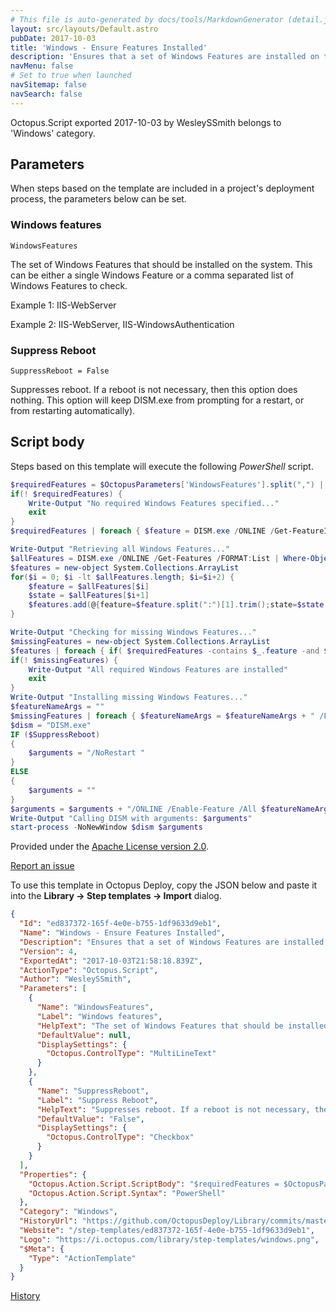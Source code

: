 ```yaml
---
# This file is auto-generated by docs/tools/MarkdownGenerator (detail.js)
layout: src/layouts/Default.astro
pubDate: 2017-10-03
title: 'Windows - Ensure Features Installed'
description: 'Ensures that a set of Windows Features are installed on the system.'
navMenu: false
# Set to true when launched
navSitemap: false
navSearch: false
---
```


Octopus.Script exported 2017-10-03 by WesleySSmith belongs to 'Windows' category.

## Parameters

When steps based on the template are included in a project's deployment process, the parameters below can be set.


<div class="param">

### Windows features

`WindowsFeatures`

The set of Windows Features that should be installed on the system. This can be either a single Windows Feature or a comma separated list of Windows Features to check.

Example 1: IIS-WebServer

Example 2: IIS-WebServer, IIS-WindowsAuthentication

</div>
        
<div class="param">

### Suppress Reboot

`SuppressReboot = False`

Suppresses reboot. If a reboot is not necessary, then this option does nothing. This option will keep DISM.exe from prompting for a restart, or from restarting automatically).

</div>
        

## Script body

Steps based on this template will execute the following *PowerShell* script.

```powershell
$requiredFeatures = $OctopusParameters['WindowsFeatures'].split(",") | foreach { $_.trim() }
if(! $requiredFeatures) {
    Write-Output "No required Windows Features specified..."
    exit
}
$requiredFeatures | foreach { $feature = DISM.exe /ONLINE /Get-FeatureInfo /FeatureName:$_; if($feature -like "*Feature name $_ is unknown*") { throw $feature } }

Write-Output "Retrieving all Windows Features..."
$allFeatures = DISM.exe /ONLINE /Get-Features /FORMAT:List | Where-Object { $_.StartsWith("Feature Name") -OR $_.StartsWith("State") } 
$features = new-object System.Collections.ArrayList
for($i = 0; $i -lt $allFeatures.length; $i=$i+2) {
    $feature = $allFeatures[$i]
    $state = $allFeatures[$i+1]
    $features.add(@{feature=$feature.split(":")[1].trim();state=$state.split(":")[1].trim()}) | OUT-NULL
}

Write-Output "Checking for missing Windows Features..."
$missingFeatures = new-object System.Collections.ArrayList
$features | foreach { if( $requiredFeatures -contains $_.feature -and $_.state.StartsWith("Disabled")) { $missingFeatures.add($_.feature) | OUT-NULL } }
if(! $missingFeatures) {
    Write-Output "All required Windows Features are installed"
    exit
}
Write-Output "Installing missing Windows Features..."
$featureNameArgs = ""
$missingFeatures | foreach { $featureNameArgs = $featureNameArgs + " /FeatureName:" + $_ }
$dism = "DISM.exe"
IF ($SuppressReboot)
{
    $arguments = "/NoRestart "
}
ELSE
{
    $arguments = ""
}
$arguments = $arguments + "/ONLINE /Enable-Feature /All $featureNameArgs"
Write-Output "Calling DISM with arguments: $arguments"
start-process -NoNewWindow $dism $arguments
```

Provided under the [Apache License version 2.0](https://github.com/OctopusDeploy/Library/blob/master/LICENSE.txt).

[Report an issue](https://github.com/OctopusDeploy/Library/issues/new?assignees=&labels=&projects=&template=bug-report.yml&title=Issue%20with%20Windows%20-%20Ensure%20Features%20Installed&step-template=Windows%20-%20Ensure%20Features%20Installed)

<div class="get-json">

To use this template in Octopus Deploy, copy the JSON below and paste it into the **Library → Step templates → Import** dialog.

```json
{
  "Id": "ed837372-165f-4e0e-b755-1df9633d9eb1",
  "Name": "Windows - Ensure Features Installed",
  "Description": "Ensures that a set of Windows Features are installed on the system.",
  "Version": 4,
  "ExportedAt": "2017-10-03T21:58:18.839Z",
  "ActionType": "Octopus.Script",
  "Author": "WesleySSmith",
  "Parameters": [
    {
      "Name": "WindowsFeatures",
      "Label": "Windows features",
      "HelpText": "The set of Windows Features that should be installed on the system. This can be either a single Windows Feature or a comma separated list of Windows Features to check.\n\nExample 1: IIS-WebServer\n\nExample 2: IIS-WebServer, IIS-WindowsAuthentication",
      "DefaultValue": null,
      "DisplaySettings": {
        "Octopus.ControlType": "MultiLineText"
      }
    },
    {
      "Name": "SuppressReboot",
      "Label": "Suppress Reboot",
      "HelpText": "Suppresses reboot. If a reboot is not necessary, then this option does nothing. This option will keep DISM.exe from prompting for a restart, or from restarting automatically).",
      "DefaultValue": "False",
      "DisplaySettings": {
        "Octopus.ControlType": "Checkbox"
      }
    }
  ],
  "Properties": {
    "Octopus.Action.Script.ScriptBody": "$requiredFeatures = $OctopusParameters['WindowsFeatures'].split(\",\") | foreach { $_.trim() }\nif(! $requiredFeatures) {\n    Write-Output \"No required Windows Features specified...\"\n    exit\n}\n$requiredFeatures | foreach { $feature = DISM.exe /ONLINE /Get-FeatureInfo /FeatureName:$_; if($feature -like \"*Feature name $_ is unknown*\") { throw $feature } }\n\nWrite-Output \"Retrieving all Windows Features...\"\n$allFeatures = DISM.exe /ONLINE /Get-Features /FORMAT:List | Where-Object { $_.StartsWith(\"Feature Name\") -OR $_.StartsWith(\"State\") } \n$features = new-object System.Collections.ArrayList\nfor($i = 0; $i -lt $allFeatures.length; $i=$i+2) {\n    $feature = $allFeatures[$i]\n    $state = $allFeatures[$i+1]\n    $features.add(@{feature=$feature.split(\":\")[1].trim();state=$state.split(\":\")[1].trim()}) | OUT-NULL\n}\n\nWrite-Output \"Checking for missing Windows Features...\"\n$missingFeatures = new-object System.Collections.ArrayList\n$features | foreach { if( $requiredFeatures -contains $_.feature -and $_.state.StartsWith(\"Disabled\")) { $missingFeatures.add($_.feature) | OUT-NULL } }\nif(! $missingFeatures) {\n    Write-Output \"All required Windows Features are installed\"\n    exit\n}\nWrite-Output \"Installing missing Windows Features...\"\n$featureNameArgs = \"\"\n$missingFeatures | foreach { $featureNameArgs = $featureNameArgs + \" /FeatureName:\" + $_ }\n$dism = \"DISM.exe\"\nIF ($SuppressReboot)\n{\n    $arguments = \"/NoRestart \"\n}\nELSE\n{\n    $arguments = \"\"\n}\n$arguments = $arguments + \"/ONLINE /Enable-Feature /All $featureNameArgs\"\nWrite-Output \"Calling DISM with arguments: $arguments\"\nstart-process -NoNewWindow $dism $arguments",
    "Octopus.Action.Script.Syntax": "PowerShell"
  },
  "Category": "Windows",
  "HistoryUrl": "https://github.com/OctopusDeploy/Library/commits/master/step-templates//opt/buildagent/work/75443764cd38076d/step-templates/windows-ensure-features-installed.json",
  "Website": "/step-templates/ed837372-165f-4e0e-b755-1df9633d9eb1",
  "Logo": "https://i.octopus.com/library/step-templates/windows.png",
  "$Meta": {
    "Type": "ActionTemplate"
  }
}
```

[History](https://github.com/OctopusDeploy/Library/commits/master/step-templates/https://github.com/OctopusDeploy/Library/commits/master/step-templates//opt/buildagent/work/75443764cd38076d/step-templates/windows-ensure-features-installed.json)

</div>
